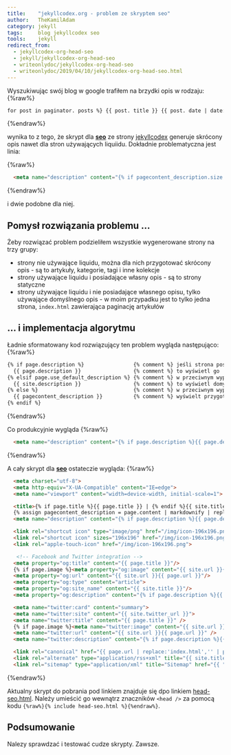 ```yaml
---
title:    "jekyllcodex.org - problem ze skryptem seo"
author:   TheKamilAdam
category: jekyll
tags:     blog jekyllcodex seo
tools:    jekyll
redirect_from:
  - jekyllcodex-org-head-seo
  - jekyll/jekyllcodex-org-head-seo
  - writeonlydoc/jekyllcodex-org-head-seo
  - writeonlydoc/2019/04/10/jekyllcodex-org-head-seo.html
---
```


Wyszukiwując swój blog w google trafiłem na brzydki opis w rodzaju:
{%raw%}
```html
for post in paginator. posts %} {{ post. title }} {{ post. date | date:
```
{%endraw%}

wynika to z tego, że skrypt dla **[seo]**
ze strony [jekyllcodex](<https://jekyllcodex.org/without-plugin/seo/>)
generuje skrócony opis nawet dla stron używających liquiidu.
Dokładnie problematyczna jest linia:

{%raw%}
```html
  <meta name="description" content="{% if pagecontent_description.size > 10 %}{{ pagecontent_description }}{% else %}{{ site.description }}{% endif %}">
```
{%endraw%}

i dwie podobne dla niej.

## Pomysł rozwiązania problemu ...
Żeby rozwiązać problem podzieliłem  wszystkie wygenerowane strony na trzy grupy:
* strony nie używające liquidu, można dla nich przygotować skrócony opis - są to artykuły, kategorie, tagi i inne kolekcje
* strony używające liquidu i posiadające własny opis - są to strony statyczne
* strony używające liquidu i nie posiadające własnego opisu, tylko używające domyślnego opis - w moim przypadku jest to tylko jedna strona,
`index.html` zawierająca paginację artykułów

## ... i implementacja algorytmu
Ładnie sformatowany kod rozwiązujący ten problem wygląda następująco:
{%raw%}
```html
{% if page.description %}                {% comment %} jeśli strona posiada opis {% endcomment %}
  {{ page.description }}                 {% comment %} to wyświetl go  {% endcomment %}
{% elsif page.use_default_description %} {% comment %} w przeciwnym wypadku jeśli strona posiada zmienną use_default_description {% endcomment %}
  {{ site.description }}                 {% comment %} to wyświetl domyślny opis {% endcomment %}
{% else %}                               {% comment %} w przeciwnym wypadku {% endcomment %}
  {{ pagecontent_description }}          {% comment %} wyświelt przygotowany skrót {% endcomment %}
{% endif %}
```
{%endraw%}

Co produkcyjnie wygląda
{%raw%}
```html
  <meta name="description" content="{% if page.description %}{{ page.description }}{% elsif page.index %}{{ site.description }}{% else %}{{ pagecontent_description }}{% endif %}">
```
{%endraw%}

A cały skrypt dla **[seo]** ostateczie wygląda:
{%raw%}
```html
  <meta charset="utf-8">
  <meta http-equiv="X-UA-Compatible" content="IE=edge">
  <meta name="viewport" content="width=device-width, initial-scale=1">

  <title>{% if page.title %}{{ page.title }} | {% endif %}{{ site.title }}</title>
  {% assign pagecontent_description = page.content | markdownify | replace: '.', '. ' | replace: '</h2>', ': ' | replace: '</h3>', ': ' | replace: '</h4>', ': ' | strip_html | strip_newlines | replace: '  ', ' ' | truncate: 160 %}
  <meta name="description" content="{% if page.description %}{{ page.description }}{% elsif page.index %}{{ site.description }}{% else %}{{ pagecontent_description }}{% endif %}">

  <link rel="shortcut icon" type="image/png" href="/img/icon-196x196.png">
  <link rel="shortcut icon" sizes="196x196" href="/img/icon-196x196.png">
  <link rel="apple-touch-icon" href="/img/icon-196x196.png">

   <!-- Facebook and Twitter integration -->
  <meta property="og:title" content="{{ page.title }}"/>
  {% if page.image %}<meta property="og:image" content="{{ site.url }}{{ page.image }}"/>{% endif %}
  <meta property="og:url" content="{{ site.url }}{{ page.url }}"/>
  <meta property="og:type" content="article">
  <meta property="og:site_name" content="{{ site.title }}"/>
  <meta property="og:description" content="{% if page.description %}{{ page.description }}{% elsif page.index %}{{ site.description }}{% else %}{{ pagecontent_description }}{% endif %}"/>

  <meta name="twitter:card" content="summary">
  <meta name="twitter:site" content="{{ site.twitter_url }}">
  <meta name="twitter:title" content="{{ page.title }}" />
  {% if page.image %}<meta name="twitter:image" content="{{ site.url }}{{ page.image }}" />{% endif %}
  <meta name="twitter:url" content="{{ site.url }}{{ page.url }}" />
  <meta name="twitter:description" content="{% if page.description %}{{ page.description }}{% elsif page.index %}{{ site.description }}{% else %}{{ pagecontent_description }}{% endif %}" />

  <link rel="canonical" href="{{ page.url | replace:'index.html','' | prepend: site.baseurl | prepend: site.url }}">
  <link rel="alternate" type="application/rss+xml" title="{{ site.title }}" href="{{ "/feed.xml" | prepend: site.baseurl | prepend: site.url }}">
  <link rel="sitemap" type="application/xml" title="Sitemap" href="{{ "/sitemap.xml" | prepend: site.baseurl | prepend: site.url }}" />
```
{%endraw%}

Aktualny skrypt do pobrania pod linkiem znajduje się dpo linkiem
[head-seo.html](<https://raw.githubusercontent.com/writeonly/writeonly.github.io/master/_includes/head-seo.html>).
Należy umieścić go wewnątrz znaczników `<head />` za pomocą kodu `{%raw%}{% include head-seo.html %}{%endraw%}`.

## Podsumowanie
Nalezy sprawdzać i testować cudze skrypty. Zawsze.

[seo]: /posts-by-tags/seo